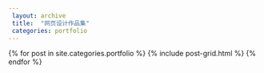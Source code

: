 ```yaml
---
 layout: archive
 title:  "网页设计作品集"
 categories: portfolio
---
```


<div class="tiles">
{% for post in site.categories.portfolio %}
	{% include post-grid.html %}
{% endfor %}
</div><!-- /.tiles 把所有categories 有 portfolio 的列出来---->